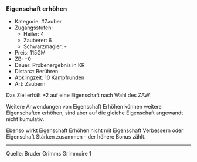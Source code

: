 ### Eigenschaft erhöhen

- Kategorie: #Zauber
- Zugangsstufen:
  - Heiler: 4
  - Zauberer: 6
  - Schwarzmagier: -
- Preis: 115GM
- ZB: +0
- Dauer: Probenergebnis in KR
- Distanz: Berühren
- Abklingzeit: 10 Kampfrunden
- Art: Zaubern

Das Ziel erhält +2 auf eine Eigenschaft nach Wahl des ZAW.

Weitere Anwendungen von Eigenschaft Erhöhen können weitere Eigenschaften erhöhen, sind aber auf die gleiche Eigenschaft angewandt nicht kumulativ.

Ebenso wirkt Eigenschaft Erhöhen nicht mit Eigenschaft Verbessern oder Eigenschaft Stärken zusammen - der höhere Bonus zählt.

---

Quelle: Bruder Grimms Grimmoire 1
